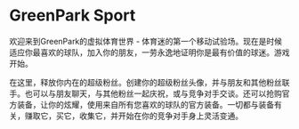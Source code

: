 # GreenPark Sport

欢迎来到GreenPark的虚拟体育世界 - 体育迷的第一个移动试验场。现在是时候适应你最喜欢的球队，加入你的朋友，一劳永逸地证明你是最有价值的球迷。游戏开始。

在这里，释放你内在的超级粉丝。创建你的超级粉丝头像，并与朋友和其他粉丝联手。也可以与朋友聊天，与其他粉丝一起庆祝，或与竞争对手交谈。还可以抢购官方装备，让你的炫耀，使用来自所有您喜欢的球队的官方装备。一切都与装备有关，赚取它，买它，收集它，并开始在你的竞争对手身上灵活变通。
